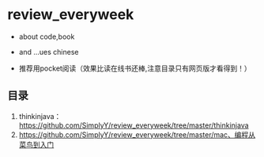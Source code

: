 # review_everyweek
- about code,book

- and ...ues chinese

- 推荐用pocket阅读（效果比读在线书还棒,注意目录只有网页版才看得到！）

目录
----
1. thinkinjava：https://github.com/SimplyY/review_everyweek/tree/master/thinkinjava
2. https://github.com/SimplyY/review_everyweek/tree/master/mac、编程从菜鸟到入门